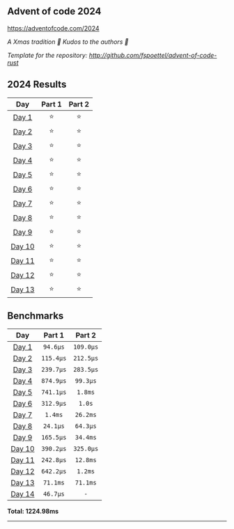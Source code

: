 ## Advent of code 2024

https://adventofcode.com/2024

_A Xmas tradition 🎅 Kudos to the authors 🎉_


_Template for the repository: http://github.com/fspoettel/advent-of-code-rust_


<!--- advent_readme_stars table --->
## 2024 Results

| Day | Part 1 | Part 2 |
| :---: | :---: | :---: |
| [Day 1](https://adventofcode.com/2024/day/1) | ⭐ | ⭐ |
| [Day 2](https://adventofcode.com/2024/day/2) | ⭐ | ⭐ |
| [Day 3](https://adventofcode.com/2024/day/3) | ⭐ | ⭐ |
| [Day 4](https://adventofcode.com/2024/day/4) | ⭐ | ⭐ |
| [Day 5](https://adventofcode.com/2024/day/5) | ⭐ | ⭐ |
| [Day 6](https://adventofcode.com/2024/day/6) | ⭐ | ⭐ |
| [Day 7](https://adventofcode.com/2024/day/7) | ⭐ | ⭐ |
| [Day 8](https://adventofcode.com/2024/day/8) | ⭐ | ⭐ |
| [Day 9](https://adventofcode.com/2024/day/9) | ⭐ | ⭐ |
| [Day 10](https://adventofcode.com/2024/day/10) | ⭐ | ⭐ |
| [Day 11](https://adventofcode.com/2024/day/11) | ⭐ | ⭐ |
| [Day 12](https://adventofcode.com/2024/day/12) | ⭐ | ⭐ |
| [Day 13](https://adventofcode.com/2024/day/13) | ⭐ | ⭐ |
<!--- advent_readme_stars table --->

<!--- benchmarking table --->
## Benchmarks

| Day | Part 1 | Part 2 |
| :---: | :---: | :---:  |
| [Day 1](./src/bin/01.rs) | `94.6µs` | `109.0µs` |
| [Day 2](./src/bin/02.rs) | `115.4µs` | `212.5µs` |
| [Day 3](./src/bin/03.rs) | `239.7µs` | `283.5µs` |
| [Day 4](./src/bin/04.rs) | `874.9µs` | `99.3µs` |
| [Day 5](./src/bin/05.rs) | `741.1µs` | `1.8ms` |
| [Day 6](./src/bin/06.rs) | `312.9µs` | `1.0s` |
| [Day 7](./src/bin/07.rs) | `1.4ms` | `26.2ms` |
| [Day 8](./src/bin/08.rs) | `24.1µs` | `64.3µs` |
| [Day 9](./src/bin/09.rs) | `165.5µs` | `34.4ms` |
| [Day 10](./src/bin/10.rs) | `390.2µs` | `325.0µs` |
| [Day 11](./src/bin/11.rs) | `242.8µs` | `12.8ms` |
| [Day 12](./src/bin/12.rs) | `642.2µs` | `1.2ms` |
| [Day 13](./src/bin/13.rs) | `71.1ms` | `71.1ms` |
| [Day 14](./src/bin/14.rs) | `46.7µs` | `-` |

**Total: 1224.98ms**
<!--- benchmarking table --->

---
